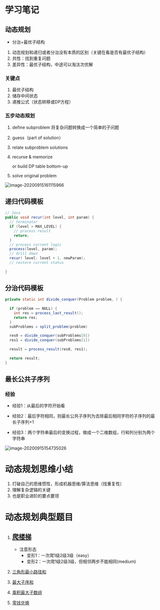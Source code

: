# 学习笔记

## 动态规划

- 分治+最优子结构

1. 动态规划和递归或者分治没有本质的区别（关键在看是否有最优子结构）
2. 共性：找到重复问题
3. 差异性：最优子结构，中途可以淘汰次优解

### 关键点

1. 最优子结构
2. 储存中间状态
3. 递推公式（状态转移或DP方程）

### 五步动态规划

1. define subproblem 将复杂问题转换成一个简单的子问题

2. guess（part of solution） 

3. relate subproblem solutions

4. recurse & memorize 

   or build DP table bottom-up

5. solve original problem

![image-20200915161115966](C:\Users\HanZhijie\AppData\Roaming\Typora\typora-user-images\image-20200915161115966.png)

## 递归代码模板

```java
// Java
public void recur(int level, int param) { 
  // terminator 
  if (level > MAX_LEVEL) { 
    // process result 
    return; 
  }
  // process current logic 
  process(level, param); 
  // drill down 
  recur( level: level + 1, newParam); 
  // restore current status 
 
}
```

## 分治代码模板

```java
private static int divide_conquer(Problem problem, ) {
  
  if (problem == NULL) {
    int res = process_last_result();
    return res;     
  }
  subProblems = split_problem(problem)
  
  res0 = divide_conquer(subProblems[0])
  res1 = divide_conquer(subProblems[1])
  
  result = process_result(res0, res1);
  
  return result;
}

```

## 最长公共子序列

### 经验

- 经验1：从最后的字符开始看

- 经验2：最后字符相同，则最长公共子序列为去除最后相同字符的子序列的最长子序列+1

- 经验3：两个字符串最后的变换过程，做成一个二维数组，行和列分别为两个字符串

![image-20200915154735026]( C:\Users\HanZhijie\AppData\Roaming\Typora\typora-user-images\image-20200915154735026.png)





# 动态规划思维小结

1. 打破自己的思维惯性，形成机器思维/算法思维（找重复性）
2. 理解复杂逻辑的关键
3. 也是职业进阶的要点要领

# 动态规划典型题目

1. ## [爬楼梯](https://leetcode-cn.com/problems/climbing-stairs/description/)

   - 注意形态 
     - 变形1：一次爬1级2级3级（easy）
     - 变形2：一次爬1级2级3级，但相邻两步不能相同(medium)

2. [三角形最小路径和](https://leetcode-cn.com/problems/triangle/description/)

3. [最大子序和](https://leetcode-cn.com/problems/maximum-subarray/)

4. [乘积最大子数组](https://leetcode-cn.com/problems/maximum-product-subarray/description/)

5. [零钱兑换](https://leetcode-cn.com/problems/coin-change/description/)